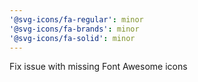 ```yaml
---
'@svg-icons/fa-regular': minor
'@svg-icons/fa-brands': minor
'@svg-icons/fa-solid': minor
---
```


Fix issue with missing Font Awesome icons
